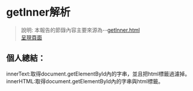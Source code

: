 # getInner解析  
> 說明: 本報告的節錄內容主要來源為--[getInner.html](https://github.com/ccccourse/wp/blob/master/code/05-js/getInner.html)  
[呈現頁面](https://ccccourse.github.io/wp/code/05-js/getInner.html)

## 個人總結：  
innerText:取得document.getElementById內的字串，並且把html標籤過濾掉。  
innerHTML:取得document.getElementById內的字串與html標籤。  
